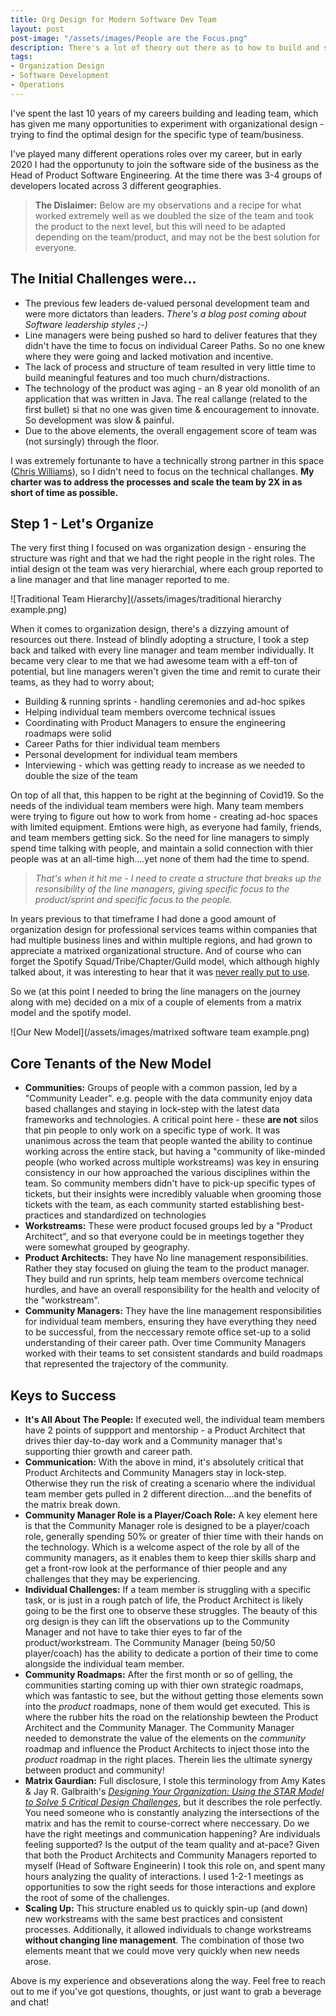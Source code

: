 ```yaml
---
title: Org Design for Modern Software Dev Team
layout: post
post-image: "/assets/images/People are the Focus.png"
description: There's a lot of theory out there as to how to build and structure a software development team. I'm sharing a view (the culmination of my experiences over the past 15 years) which I've recently had the opportunity to test.....and it worked really well! 
tags:
- Organization Design
- Software Development
- Operations
---
```


I've spent the last 10 years of my careers building and leading team, which has given me many opportunities to experiment with organizational design - trying to find the optimal design for the specific type of team/business.

I've played many different operations roles over my career, but in early 2020 I had the opportunuty to join the software side of the business as the Head of Product Software Engineering. At the time there was 3-4 groups of developers located across 3 different geographies. 

>**The Dislaimer:** Below are my observations and a recipe for what worked extremely well as we doubled the size of the team and took the product to the next level, but this will need to be adapted depending on the team/product, and may not be the best solution for everyone.

## The Initial Challenges were...
- The previous few leaders de-valued personal development team and were more dictators than leaders. *There's a blog post coming about Software leadership styles ;-)*
- Line managers were being pushed so hard to deliver features that they didn't have the time to focus on individual Career Paths. So no one knew where they were going and lacked motivation and incentive.
- The lack of process and structure of team resulted in very little time to build meaningful features and too much churn/distractions.
- The technology of the product was aging - an 8 year old monolith of an application that was written in Java. The real callange (related to the first bullet) si that no one was given time & encouragement to innovate. So development was slow & painful.
- Due to the above elements, the overall engagement score of team was (not sursingly) through the floor.
 
I was extremely fortunante to have a technically strong partner in this space ([Chris Williams](https://www.voodootikigod.com/)), so I didn't need to focus on the technical challanges. **My charter was to address the processes and scale the team by 2X in as short of time as possible.**

## Step 1 - Let's Organize
The very first thing I focused on was organization design - ensuring the structure was right and that we had the right people in the right roles. The intial design ot the team was very hierarchial, where each group reported to a line manager and that line manager reported to me.

![Traditional Team Hierarchy](/assets/images/traditional hierarchy example.png)

When it comes to organization design, there's a dizzying amount of resources out there. Instead of blindly adopting a structure, I took a step back and talked with every line manager and team member individually. It became very clear to me that we had awesome team with a eff-ton of potential, but line managers weren't given the time and remit to curate their teams, as they had to worry about;
- Building & running sprints - handling ceremonies and ad-hoc spikes
- Helping individual team members overcome technical issues
- Coordinating with Product Managers to ensure the engineering roadmaps were solid
- Career Paths for thier individual team members
- Personal development for individual team members
- Interviewing - which was getting ready to increase as we needed to double the size of the team

On top of all that, this happen to be right at the beginning of Covid19. So the needs of the individual team members were high. Many team members were trying to figure out how to work from home - creating ad-hoc spaces with limited equipment. Emtions were high, as everyone had family, friends, and team members getting sick. So the need for line managers to simply spend time talking with people, and maintain a solid connection with thier people was at an all-time high....yet none of them had the time to spend.

>*That's when it hit me - I need to create a structure that breaks up the resonsibility of the line managers, giving specific focus to the product/sprint and specific focus to the people.* 

In years previous to that timeframe I had done a good amount of organization design for professional services teams within companies that had multiple business lines and within multiple regions, and had grown to appreciate a matrixed organizational structure. And of course who can forget the Spotify Squad/Tribe/Chapter/Guild model, which although highly talked about, it was interesting to hear that it was [never really put to use](https://www.jeremiahlee.com/posts/failed-squad-goals/).

So we (at this point I needed to bring the line managers on the journey along with me) decided on a mix of a couple of elements from a matrix model and the spotify model.

![Our New Model](/assets/images/matrixed software team example.png)

## Core Tenants of the New Model
- **Communities:** Groups of people with a common passion, led by a "Community Leader". e.g. people with the data community enjoy data based challanges and staying in lock-step with the latest data frameworks and technologies. A critical point here - these **are not** silos that pin people to only work on a specific type of work. It was unanimous across the team that people wanted the ability to continue working across the entire stack, but having a "community of like-minded people (who worked across multiple workstreams) was key in ensuring consistency in our how approached the various disciplines within the team. So community members didn't have to pick-up specific types of tickets, but their insights were incredibly valuable when grooming those tickets with the team, as each community started establishing best-practices and standardized on technologies
- **Workstreams:** These were product focused groups led by a "Product Architect", and so that everyone could be in meetings together they were somewhat grouped by geography.
- **Product Architects:** They have No line management responsibilities. Rather they stay focused on gluing the team to the product manager. They build and run sprints, help team members overcome technical hurdles, and have an overall responsibility for the health and velocity of the "workstream".
- **Community Managers:** They have the line management responsibilities for individual team members, ensuring they have everything they need to be successful, from the neccessary remote office set-up to a solid understanding of their career path. Over time Community Managers worked with their teams to set consistent standards and build roadmaps that represented the trajectory of the community. 

## Keys to Success
- **It's All About The People:** If executed well, the individual team members have 2 points of suppport and mentorship - a Product Architect that drives thier day-to-day work and a Community manager that's supporting thier growth and career path.
- **Communication:** With the above in mind, it's absolutely critical that Product Architects and Community Managers stay in lock-step. Otherwise they run the risk of creating a scenario where the individual team member gets pulled in 2 different direction....and the benefits of the matrix break down.
- **Community Manager Role is a Player/Coach Role:** A key element here is that the Community Manager role is designed to be a player/coach role, generally spending 50% or greater of thier time with their hands on the technology. Which is a welcome aspect of the role by all of the community managers, as it enables them to keep thier skills sharp and get a front-row look at the performance of thier people and any challenges that they may be experiencing.
- **Individual Challenges:** If a team member is struggling with a specific task, or is just in a rough patch of life, the Product Architect is likely going to be the first one to observe these struggles. The beauty of this org design is they can lift the observations up to the Community Manager and not have to take thier eyes to far of the product/workstream. The Community Manager (being 50/50 player/coach) has the ability to dedicate a portion of their time to come alongside the individual team member.
- **Community Roadmaps:** After the first month or so of gelling, the communities starting coming up with thier own strategic roadmaps, which was fantastic to see, but the without getting those elements sown into the *product* roadmaps, none of them would get executed. This is where the rubber hits the road on the relationship bewteen the Product Architect and the Community Manager. The Community Manager needed to demonstrate the value of the elements on the *community* roadmap and influence the Product Architects to inject those into the *product* roadmap in the right places. Therein lies the ultimate synergy between product and community!
- **Matrix Gaurdian:** Full disclosure, I stole this terminology from Amy Kates & Jay R. Galbraith's [*Designing Your Organization: Using the STAR Model to Solve 5 Critical Design Challenges*](https://www.amazon.com/Designing-Your-Organization-Critical-Challenges/dp/0787994944), but it describes the role perfectly. You need someone who is constantly analyzing the intersections of the matrix and has the remit to course-correct where neccessary. Do we have the right meetings and communication happening? Are individuals feeling supported? Is the output of the team quality and at-pace? Given that both the Product Architects and Community Managers reported to myself (Head of Software Engineerin) I took this role on, and spent many hours analyzing the quality of interactions. I used 1-2-1 meetings as opportunities to sow the right seeds for those interactions and explore the root of some of the challenges. 
- **Scaling Up:** This structure enabled us to quickly spin-up (and down) new workstreams with the same best practices and consistent processes. Additionally, it allowed individuals to change workstreams **without changing line management**. The combination of those two elements meant that we could move very quickly when new needs arose.

Above is my experience and obseverations along the way. Feel free to reach out to me if you've got questions, thoughts, or just want to grab a beverage and chat!